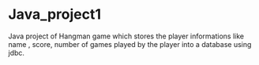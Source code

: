 # Java_project1
Java project of Hangman game which stores the player informations like name , score, number of games played by the player into a database using jdbc.
